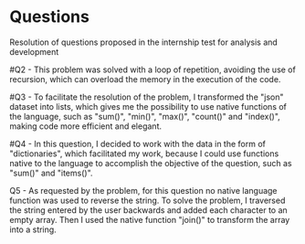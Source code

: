 # Questions
Resolution of questions proposed in the internship test for analysis and development

#Q2 - This problem was solved with a loop of repetition, avoiding the use of recursion, which can overload the memory in the execution of the code.

#Q3 - To facilitate the resolution of the problem, I transformed the "json" dataset into lists, which gives me the possibility to use native functions of the language, such as "sum()", "min()", "max()", "count()" and "index()", making code more efficient and elegant.

#Q4 - In this question, I decided to work with the data in the form of "dictionaries", which facilitated my work, because I could use functions native to the language to accomplish the objective of the question, such as "sum()" and "items()".

Q5 - As requested by the problem, for this question no native language function was used to reverse the string. To solve the problem, I traversed the string entered by the user backwards and added each character to an empty array. Then I used the native function "join()" to transform the array into a string.
